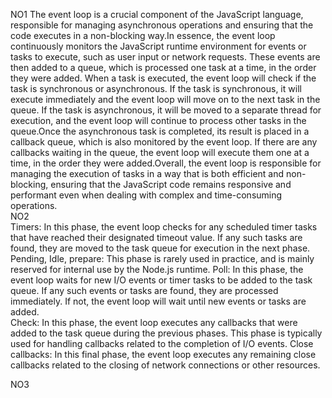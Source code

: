 NO1
The event loop is a crucial component of the JavaScript language, responsible for managing asynchronous operations and ensuring that the code executes in a non-blocking way.In essence, the event loop continuously monitors the JavaScript runtime environment for events or tasks to execute, such as user input or network requests. These events are then added to a queue, which is processed one task at a time, in the order they were added. When a task is executed, the event loop will check if the task is synchronous or asynchronous. If the task is synchronous, it will execute immediately and the event loop will move on to the next task in the queue. If the task is asynchronous, it will be moved to a separate thread for execution, and the event loop will continue to process other tasks in the queue.Once the asynchronous task is completed, its result is placed in a callback queue, which is also monitored by the event loop. If there are any callbacks waiting in the queue, the event loop will execute them one at a time, in the order they were added.Overall, the event loop is responsible for managing the execution of tasks in a way that is both efficient and non-blocking, ensuring that the JavaScript code remains responsive and performant even when dealing with complex and time-consuming operations.                                                                                                                                                   
NO2                                                                                                                                               
Timers: In this phase, the event loop checks for any scheduled timer tasks that have reached their designated timeout value. If any such tasks are found, they are moved to the task queue for execution in the next phase.
Pending, Idle, prepare: This phase is rarely used in practice, and is mainly reserved for internal use by the Node.js runtime.
Poll: In this phase, the event loop waits for new I/O events or timer tasks to be added to the task queue. If any such events or tasks are found, they are processed immediately. If not, the event loop will wait until new events or tasks are added.                                                           
Check: In this phase, the event loop executes any callbacks that were added to the task queue during the previous phases. This phase is typically used for handling callbacks related to the completion of I/O events.
Close callbacks: In this final phase, the event loop executes any remaining close callbacks related to the closing of network connections or other resources.

NO3


